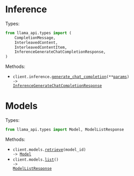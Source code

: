 # Inference

Types:

```python
from llama_api.types import (
    CompletionMessage,
    InterleavedContent,
    InterleavedContentItem,
    InferenceGenerateChatCompletionResponse,
)
```

Methods:

- <code title="post /v1/inference/chat-completion">client.inference.<a href="./src/llama_api/resources/inference.py">generate_chat_completion</a>(\*\*<a href="src/llama_api/types/inference_generate_chat_completion_params.py">params</a>) -> <a href="./src/llama_api/types/inference_generate_chat_completion_response.py">InferenceGenerateChatCompletionResponse</a></code>

# Models

Types:

```python
from llama_api.types import Model, ModelListResponse
```

Methods:

- <code title="get /v1/models/{model_id}">client.models.<a href="./src/llama_api/resources/models.py">retrieve</a>(model_id) -> <a href="./src/llama_api/types/model.py">Model</a></code>
- <code title="get /v1/models">client.models.<a href="./src/llama_api/resources/models.py">list</a>() -> <a href="./src/llama_api/types/model_list_response.py">ModelListResponse</a></code>
